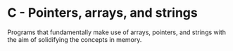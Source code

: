 # C - Pointers, arrays, and strings
Programs that fundamentally make use of arrays, pointers, and strings with the aim of solidifying the concepts in memory.
